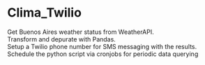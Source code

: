 # Clima_Twilio

Get Buenos Aires weather status from WeatherAPI.<br />
Transform and depurate with Pandas.<br />
Setup a Twilio phone number for SMS messaging with the results.<br />
Schedule the python script via cronjobs for periodic data querying
